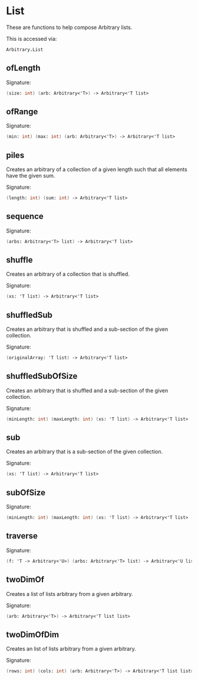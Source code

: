 # List

These are functions to help compose Arbitrary lists.

This is accessed via:
```fsharp
Arbitrary.List
```

## ofLength

Signature:
```fsharp
(size: int) (arb: Arbitrary<'T>) -> Arbitrary<'T list>
```

## ofRange

Signature:
```fsharp
(min: int) (max: int) (arb: Arbitrary<'T>) -> Arbitrary<'T list>
```

## piles

Creates an arbitrary of a collection of a given length 
such that all elements have the given sum.

Signature:
```fsharp
(length: int) (sum: int) -> Arbitrary<'T list>
```

## sequence

Signature:
```fsharp
(arbs: Arbitrary<'T> list) -> Arbitrary<'T list>
```

## shuffle

Creates an arbitrary of a collection that is shuffled.

Signature:
```fsharp
(xs: 'T list) -> Arbitrary<'T list>
```

## shuffledSub

Creates an arbitrary that is shuffled and a sub-section of the given collection.

Signature:
```fsharp
(originalArray: 'T list) -> Arbitrary<'T list>
```

## shuffledSubOfSize

Creates an arbitrary that is shuffled and a sub-section of the given collection.

Signature:
```fsharp
(minLength: int) (maxLength: int) (xs: 'T list) -> Arbitrary<'T list>
```

## sub

Creates an arbitrary that is a sub-section of the given collection.

Signature:
```fsharp
(xs: 'T list) -> Arbitrary<'T list>
```

## subOfSize

Signature:
```fsharp
(minLength: int) (maxLength: int) (xs: 'T list) -> Arbitrary<'T list>
```

## traverse

Signature:
```fsharp
(f: 'T -> Arbitrary<'U>) (arbs: Arbitrary<'T> list) -> Arbitrary<'U list>
```

## twoDimOf

Creates a list of lists arbitrary from a given arbitrary.

Signature:
```fsharp
(arb: Arbitrary<'T>) -> Arbitrary<'T list list>
```

## twoDimOfDim

Creates an list of lists arbitrary from a given arbitrary.

Signature:
```fsharp
(rows: int) (cols: int) (arb: Arbitrary<'T>) -> Arbitrary<'T list list>
```
